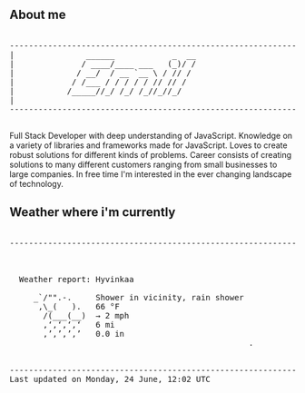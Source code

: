 ## About me

<pre>

--------------------------------------------------------------------------------------
|			    ______            _  __
|			   / ____/____ ___   (_)/ /
|			  / __/  / __ `__ \ / // / 
|			 / /___ / / / / / // // /  
|			/_____//_/ /_/ /_//_//_/   
|                           
--------------------------------------------------------------------------------------

</pre>

Full Stack Developer with deep understanding of JavaScript. Knowledge on a variety of libraries and frameworks made for JavaScript. Loves to create robust solutions for different kinds of problems. Career consists of creating solutions to many different customers ranging from small businesses to large companies. In free time I'm interested in the ever changing landscape of technology. 



## Weather where i'm currently  

<pre>

--------------------------------------------------------------------------------------


 
  Weather report: Hyvinkaa  
    
     _`/"".-.     Shower in vicinity, rain shower  
      ,\_(   ).   66 °F  
       /(___(__)  → 2 mph  
       ‚‘‚‘‚‘‚‘   6 mi  
       ‚’‚’‚’‚’   0.0 in  
                                                  .


--------------------------------------------------------------------------------------
Last updated on Monday, 24 June, 12:02 UTC
</pre>
